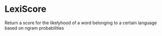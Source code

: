 # LexiScore
Return a score for the likelyhood of a word belonging to a certain language based on ngram probabilities
